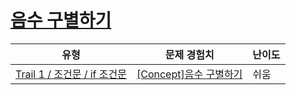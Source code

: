 # [음수 구별하기](https://www.codetree.ai/trails/complete/curated-cards/intro-separate-negative-number)

|유형|문제 경험치|난이도|
|---|---|---|
|[Trail 1 / 조건문 / if 조건문](https://www.codetree.ai/trail-info/novice-low/)|[[Concept]음수 구별하기](https://www.codetree.ai/trails/complete/curated-cards/intro-separate-negative-number/)|쉬움|

